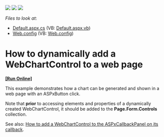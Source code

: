 <!-- default badges list -->
![](https://img.shields.io/endpoint?url=https://codecentral.devexpress.com/api/v1/VersionRange/128574545/13.1.4%2B)
[![](https://img.shields.io/badge/Open_in_DevExpress_Support_Center-FF7200?style=flat-square&logo=DevExpress&logoColor=white)](https://supportcenter.devexpress.com/ticket/details/E1171)
[![](https://img.shields.io/badge/📖_How_to_use_DevExpress_Examples-e9f6fc?style=flat-square)](https://docs.devexpress.com/GeneralInformation/403183)
<!-- default badges end -->
<!-- default file list -->
*Files to look at*:

* [Default.aspx.cs](./CS/WebChartRuntime/Default.aspx.cs) (VB: [Default.aspx.vb](./VB/WebChartRuntime/Default.aspx.vb))
* [Web.config](./CS/WebChartRuntime/Web.config) (VB: [Web.config](./VB/WebChartRuntime/Web.config))
<!-- default file list end -->
# How to dynamically add a WebChartControl to a web page
<!-- run online -->
**[[Run Online]](https://codecentral.devexpress.com/e1171/)**
<!-- run online end -->


<p>This example demonstrates how a chart can be generated and shown in a web page with an ASPxButton click.</p><p>Note that <strong>prior</strong> to accessing elements and properties of a dynamically created WebChartControl, it should be added to the <strong>Page.Form.Controls</strong> collection.</p><p>See also: <a href="https://www.devexpress.com/Support/Center/p/E568">How to add a WebChartControl to the ASPxCallbackPanel on its callback</a>.</p>

<br/>


